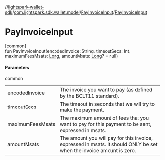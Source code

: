 //[lightspark-wallet-sdk](../../../index.md)/[com.lightspark.sdk.wallet.model](../index.md)/[PayInvoiceInput](index.md)/[PayInvoiceInput](-pay-invoice-input.md)

# PayInvoiceInput

[common]\
fun [PayInvoiceInput](-pay-invoice-input.md)(encodedInvoice: [String](https://kotlinlang.org/api/latest/jvm/stdlib/kotlin/-string/index.html), timeoutSecs: [Int](https://kotlinlang.org/api/latest/jvm/stdlib/kotlin/-int/index.html), maximumFeesMsats: [Long](https://kotlinlang.org/api/latest/jvm/stdlib/kotlin/-long/index.html), amountMsats: [Long](https://kotlinlang.org/api/latest/jvm/stdlib/kotlin/-long/index.html)? = null)

#### Parameters

common

| | |
|---|---|
| encodedInvoice | The invoice you want to pay (as defined by the BOLT11 standard). |
| timeoutSecs | The timeout in seconds that we will try to make the payment. |
| maximumFeesMsats | The maximum amount of fees that you want to pay for this payment to be sent, expressed in msats. |
| amountMsats | The amount you will pay for this invoice, expressed in msats. It should ONLY be set when the invoice amount is zero. |
